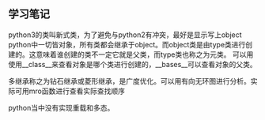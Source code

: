 学习笔记
------------

python3的类叫新式类，为了避免与python2有冲突，最好是显示写上object
python中一切皆对象，所有类都会继承于object。而object类是由type类进行创建的。这意味着谁创建的类不一定它就是父类，而type类也称之为元类。
可以用使用__class__来查看对象是哪个类进行创建的，__bases__可以查看对象的父类。

多继承称之为钻石继承或菱形继承，是广度优化。可以用有向无环图进行分析。实际可用mro函数进行查看实际查找顺序

python当中没有实现重载和多态。